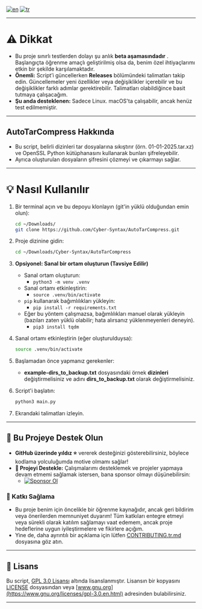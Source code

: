 [![en](https://img.shields.io/badge/lang-en-green.svg)](https://github.com/Cyber-Syntax/AutoTarCompress/blob/main/README.md)
[![tr](https://img.shields.io/badge/lang-tr-blue.svg)](https://github.com/Cyber-Syntax/AutoTarCompress/blob/main/README.tr.md)

---

# **⚠️ Dikkat**

- Bu proje sınırlı testlerden dolayı şu anlık **beta aşamasındadır** . Başlangıçta öğrenme amaçlı geliştirilmiş olsa da, benim özel ihtiyaçlarımı etkin bir şekilde karşılamaktadır.
- **Önemli:** Script’i güncellerken **Releases** bölümündeki talimatları takip edin. Güncellemeler yeni özellikler veya değişiklikler içerebilir ve bu değişiklikler farklı adımlar gerektirebilir. Talimatları olabildiğince basit tutmaya çalışacağım.
- **Şu anda desteklenen:** Sadece Linux. macOS'ta çalışabilir, ancak henüz test edilmemiştir.

---

## **AutoTarCompress Hakkında**

- Bu script, belirli dizinleri tar dosyalarına sıkıştırır (örn. 01-01-2025.tar.xz) ve OpenSSL Python kütüphanasını kullanarak bunları şifreleyebilir.
- Ayrıca oluşturulan dosyaların şifresini çözmeyi ve çıkarmayı sağlar.

---

# **💡 Nasıl Kullanılır**

1. Bir terminal açın ve bu depoyu klonlayın (git'in yüklü olduğundan emin olun):

   ```bash
   cd ~/Downloads/
   git clone https://github.com/Cyber-Syntax/AutoTarCompress.git
   ```

2. Proje dizinine gidin:

   ```bash
   cd ~/Downloads/Cyber-Syntax/AutoTarCompress
   ```

3. **Opsiyonel: Sanal bir ortam oluşturun (Tavsiye Edilir)**

   - Sanal ortam oluşturun:
     - `python3 -m venv .venv`
   - Sanal ortamı etkinleştirin:
     - `source .venv/bin/activate`
   - `pip` kullanarak bağımlılıkları yükleyin:
     - `pip install -r requirements.txt`
   - Eğer bu yöntem çalışmazsa, bağımlılıkları manuel olarak yükleyin (bazıları zaten yüklü olabilir; hata alırsanız yüklenmeyenleri deneyin).
     - `pip3 install tqdm`

4. Sanal ortamı etkinleştirin (eğer oluşturulduysa):

   ```bash
   source .venv/bin/activate
   ```

5. Başlamadan önce yapmanız gerekenler:

   - **example-dirs_to_backup.txt** dosyasındaki örnek **dizinleri** değiştirmelisiniz ve adını **dirs_to_backup.txt** olarak değiştirmelisiniz.

6. Script'i başlatın:

   ```bash
   python3 main.py
   ```

7. Ekrandaki talimatları izleyin.

---

## **🙏 Bu Projeye Destek Olun**

- **GitHub üzerinde yıldız ⭐** vererek desteğinizi gösterebilirsiniz, böylece kodlama yolculuğumda motive olmamı sağlar!
- **💖 Projeyi Destekle:** Çalışmalarımı desteklemek ve projeler yapmaya devam etmemi sağlamak istersen, bana sponsor olmayı düşünebilirsin:
  - [![Sponsor Ol](https://img.shields.io/badge/Sponsor-💖-brightgreen)](https://github.com/sponsors/Cyber-Syntax)

### **🤝 Katkı Sağlama**

- Bu proje benim için öncelikle bir öğrenme kaynağıdır, ancak geri bildirim veya önerilerden memnuniyet duyarım! Tüm katkıları entegre etmeyi veya sürekli olarak katılım sağlamayı vaat edemem, ancak proje hedeflerine uygun iyileştirmelere ve fikirlere açığım.
- Yine de, daha ayrıntılı bir açıklama için lütfen [CONTRIBUTING.tr.md](.github/CONTRIBUTING.tr.md) dosyasına göz atın.

---

## **📝 Lisans**

Bu script, [GPL 3.0 Lisansı](https://www.gnu.org/licenses/gpl-3.0.en.html) altında lisanslanmıştır. Lisansın bir kopyasını [LICENSE](https://github.com/Cyber-Syntax/my-unicorn/blob/main/LICENSE) dosyasından veya [www.gnu.org](https://www.gnu.org/licenses/gpl-3.0.en.html) adresinden bulabilirsiniz.

---
